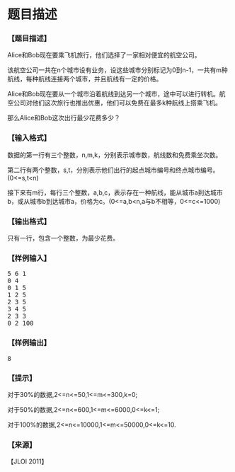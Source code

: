 # 题目描述


<h3>
【题目描述】
</h3>
<p>
Alice和Bob现在要乘飞机旅行，他们选择了一家相对便宜的航空公司。
</p>
<p>
该航空公司一共在n个城市设有业务，设这些城市分别标记为0到n-1，一共有m种航线，每种航线连接两个城市，并且航线有一定的价格。
</p>
<p>
Alice和Bob现在要从一个城市沿着航线到达另一个城市，途中可以进行转机。航空公司对他们这次旅行也推出优惠，他们可以免费在最多k种航线上搭乘飞机。
</p>
<p>
那么Alice和Bob这次出行最少花费多少？
</p>
<h3>
【输入格式】
</h3>
<p>
数据的第一行有三个整数，n,m,k，分别表示城市数，航线数和免费乘坐次数。
</p>
<p>
第二行有两个整数，s,t，分别表示他们出行的起点城市编号和终点城市编号。(0&lt;=s,t&lt;n)
</p>
<p>
接下来有m行，每行三个整数，a,b,c，表示存在一种航线，能从城市a到达城市b，或从城市b到达城市a，价格为c。(0&lt;=a,b&lt;n,a与b不相等，0&lt;=c&lt;=1000)
</p>
<h3>
【输出格式】
</h3>
<p>
只有一行，包含一个整数，为最少花费。
</p>
<h3>
【样例输入】
</h3>
<pre>5 6 1
0 4
0 1 5
1 2 5
2 3 5
3 4 5
2 3 3
0 2 100
</pre>
<h3>
【样例输出】
</h3>
<pre>8</pre>
<h3>
【提示】
</h3>
<p>
对于30%的数据,2&lt;=n&lt;=50,1&lt;=m&lt;=300,k=0;
</p>
<p>
对于50%的数据,2&lt;=n&lt;=600,1&lt;=m&lt;=6000,0&lt;=k&lt;=1;
</p>
<p>
对于100%的数据,2&lt;=n&lt;=10000,1&lt;=m&lt;=50000,0&lt;=k&lt;=10.
</p>
<h3>
【来源】
</h3>
<p>
【JLOI 2011】
</p>
